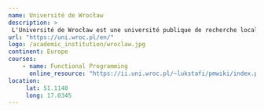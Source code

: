 ```yaml
---
name: Université de Wrocław
description: >
 L'Université de Wrocław est une université publique de recherche localisée à Wrocław en Pologne.
url: "https://uni.wroc.pl/en/"
logo: /academic_institution/wroclaw.jpg
continent: Europe
courses:
    - name: Functional Programming
      online_resource: "https://ii.uni.wroc.pl/~lukstafi/pmwiki/index.php?n=Functional.Functional"
location:
     lat: 51.1140
     long: 17.0345
---
```


